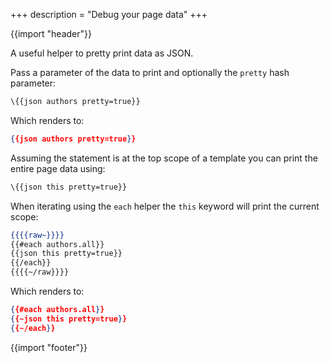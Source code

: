+++
description = "Debug your page data"
+++

{{import "header"}}

A useful helper to pretty print data as JSON.

Pass a parameter of the data to print and optionally the `pretty` hash parameter:

```handlebars
\{{json authors pretty=true}}
```

Which renders to:

```json
{{json authors pretty=true}}
```

Assuming the statement is at the top scope of a template you can print the entire page data using:

```handlebars
\{{json this pretty=true}}
```

When iterating using the `each` helper the `this` keyword will print the current scope:

```handlebars
{{{{raw~}}}}
{{#each authors.all}}
{{json this pretty=true}}
{{/each}}
{{{{~/raw}}}}
```

Which renders to:

```json
{{#each authors.all}}
{{~json this pretty=true}}
{{~/each}}
```

{{import "footer"}}

